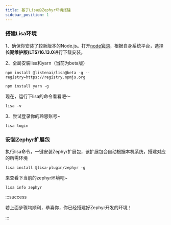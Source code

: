 ```yaml
---
title: 基于Lisa的Zephyr环境搭建
sidebar_position: 1
---
```


### 搭建Lisa环境

1、确保你安装了较新版本的Node.js。打开[node官网](https://nodejs.org/zh-cn/)，根据自身系统平台，选择**长期维护版(LTS)16.13.0**进行下载安装。

2、全局安装lisa和yarn（当前为beta版）

```shell
npm install @listenai/lisa@beta -g --registry=https://registry.npmjs.org
```

```shell
npm install yarn -g
```

现在，运行下lisa的命令看看吧～

```shell
lisa -v
```

3、尝试登录你的聆思账号~

```shell
lisa login
```

### 安装Zephyr扩展包

执行lisa命令，一键安装Zephyr扩展包，该扩展包会自动根据本机系统，搭建对应的所需环境

```shell
lisa install @lisa-plugin/zephyr -g
```

来查看下当前的zephyr环境吧~

```shell
lisa info zephyr
```

:::success

若上面步骤均顺利，恭喜你，你已经搭建好Zephyr开发的环境！

:::